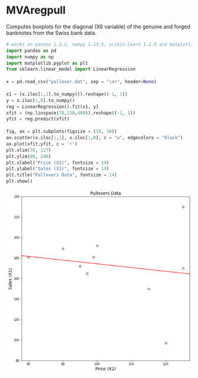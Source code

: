 # MVAregpull
Computes boxplots for the diagonal (X6 variable) of the genuine and forged banknotes from the Swiss bank data.

```python
# works on pandas 1.5.2, numpy 1.23.5, scikit-learn 1.2.0 and matplotlib 3.6.2
import pandas as pd
import numpy as np
import matplotlib.pyplot as plt
from sklearn.linear_model import LinearRegression

x = pd.read_csv("pullover.dat", sep = "\s+", header=None)

x1 = (x.iloc[:,1].to_numpy()).reshape((-1, 1))
y = x.iloc[:,0].to_numpy()
reg = LinearRegression().fit(x1, y)
xfit = (np.linspace(70,130,400)).reshape((-1, 1))
yfit = reg.predict(xfit)

fig, ax = plt.subplots(figsize = (10, 10))
ax.scatter(x.iloc[:,1], x.iloc[:,0], c = "w", edgecolors = "black")
ax.plot(xfit,yfit, c = 'r')
plt.xlim(78, 127)
plt.ylim(80, 240)
plt.xlabel("Price (X2)", fontsize = 14)
plt.ylabel("Sales (X1)", fontsize = 14)
plt.title("Pullovers Data", fontsize = 14)
plt.show()
```
![MVAregpull](MVAregpull_python.png)